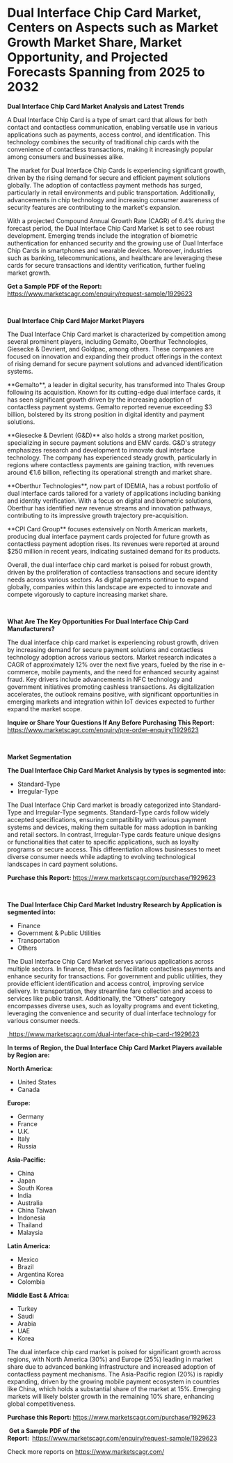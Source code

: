 <p><h1>Dual Interface Chip Card Market, Centers on Aspects such as Market Growth Market Share, Market Opportunity, and Projected Forecasts Spanning from 2025 to 2032</h1></p><p><strong>Dual Interface Chip Card Market Analysis and Latest Trends</strong></p>
<p><p>A Dual Interface Chip Card is a type of smart card that allows for both contact and contactless communication, enabling versatile use in various applications such as payments, access control, and identification. This technology combines the security of traditional chip cards with the convenience of contactless transactions, making it increasingly popular among consumers and businesses alike.</p><p>The market for Dual Interface Chip Cards is experiencing significant growth, driven by the rising demand for secure and efficient payment solutions globally. The adoption of contactless payment methods has surged, particularly in retail environments and public transportation. Additionally, advancements in chip technology and increasing consumer awareness of security features are contributing to the market's expansion.</p><p>With a projected Compound Annual Growth Rate (CAGR) of 6.4% during the forecast period, the Dual Interface Chip Card Market is set to see robust development. Emerging trends include the integration of biometric authentication for enhanced security and the growing use of Dual Interface Chip Cards in smartphones and wearable devices. Moreover, industries such as banking, telecommunications, and healthcare are leveraging these cards for secure transactions and identity verification, further fueling market growth.</p></p>
<p><strong>Get a Sample PDF of the Report:&nbsp;</strong> <a href="https://www.marketscagr.com/enquiry/request-sample/1929623?utm_campaign=1868&utm_medium=2&utm_source=Github&utm_content=ia&utm_term=16012025&utm_id=dual-interface-chip-card">https://www.marketscagr.com/enquiry/request-sample/1929623</a></p>
<p>&nbsp;</p>
<p><strong>Dual Interface Chip Card Major Market Players</strong></p>
<p><p>The Dual Interface Chip Card market is characterized by competition among several prominent players, including Gemalto, Oberthur Technologies, Giesecke & Devrient, and Goldpac, among others. These companies are focused on innovation and expanding their product offerings in the context of rising demand for secure payment solutions and advanced identification systems.</p><p>**Gemalto**, a leader in digital security, has transformed into Thales Group following its acquisition. Known for its cutting-edge dual interface cards, it has seen significant growth driven by the increasing adoption of contactless payment systems. Gemalto reported revenue exceeding $3 billion, bolstered by its strong position in digital identity and payment solutions.</p><p>**Giesecke & Devrient (G&D)** also holds a strong market position, specializing in secure payment solutions and EMV cards. G&D's strategy emphasizes research and development to innovate dual interface technology. The company has experienced steady growth, particularly in regions where contactless payments are gaining traction, with revenues around €1.6 billion, reflecting its operational strength and market share.</p><p>**Oberthur Technologies**, now part of IDEMIA, has a robust portfolio of dual interface cards tailored for a variety of applications including banking and identity verification. With a focus on digital and biometric solutions, Oberthur has identified new revenue streams and innovation pathways, contributing to its impressive growth trajectory pre-acquisition.</p><p>**CPI Card Group** focuses extensively on North American markets, producing dual interface payment cards projected for future growth as contactless payment adoption rises. Its revenues were reported at around $250 million in recent years, indicating sustained demand for its products.</p><p>Overall, the dual interface chip card market is poised for robust growth, driven by the proliferation of contactless transactions and secure identity needs across various sectors. As digital payments continue to expand globally, companies within this landscape are expected to innovate and compete vigorously to capture increasing market share.</p></p>
<p>&nbsp;</p>
<p><strong>What Are The Key Opportunities For Dual Interface Chip Card Manufacturers?</strong></p>
<p><p>The dual interface chip card market is experiencing robust growth, driven by increasing demand for secure payment solutions and contactless technology adoption across various sectors. Market research indicates a CAGR of approximately 12% over the next five years, fueled by the rise in e-commerce, mobile payments, and the need for enhanced security against fraud. Key drivers include advancements in NFC technology and government initiatives promoting cashless transactions. As digitalization accelerates, the outlook remains positive, with significant opportunities in emerging markets and integration within IoT devices expected to further expand the market scope.</p></p>
<p><strong>Inquire or Share Your Questions If Any Before Purchasing This Report:</strong> <a href="https://www.marketscagr.com/enquiry/pre-order-enquiry/1929623?utm_campaign=1868&utm_medium=2&utm_source=Github&utm_content=ia&utm_term=16012025&utm_id=dual-interface-chip-card">https://www.marketscagr.com/enquiry/pre-order-enquiry/1929623</a></p>
<p>&nbsp;</p>
<p><strong>Market Segmentation</strong></p>
<p><strong>The Dual Interface Chip Card Market Analysis by types is segmented into:</strong></p>
<p><ul><li>Standard-Type</li><li>Irregular-Type</li></ul></p>
<p><p>The Dual Interface Chip Card market is broadly categorized into Standard-Type and Irregular-Type segments. Standard-Type cards follow widely accepted specifications, ensuring compatibility with various payment systems and devices, making them suitable for mass adoption in banking and retail sectors. In contrast, Irregular-Type cards feature unique designs or functionalities that cater to specific applications, such as loyalty programs or secure access. This differentiation allows businesses to meet diverse consumer needs while adapting to evolving technological landscapes in card payment solutions.</p></p>
<p><strong>Purchase this Report:&nbsp;</strong><a href="https://www.marketscagr.com/purchase/1929623?utm_campaign=1868&utm_medium=2&utm_source=Github&utm_content=ia&utm_term=16012025&utm_id=dual-interface-chip-card">https://www.marketscagr.com/purchase/1929623</a></p>
<p>&nbsp;</p>
<p><strong>The Dual Interface Chip Card Market Industry Research by Application is segmented into:</strong></p>
<p><ul><li>Finance</li><li>Government & Public Utilities</li><li>Transportation</li><li>Others</li></ul></p>
<p><p>The Dual Interface Chip Card Market serves various applications across multiple sectors. In finance, these cards facilitate contactless payments and enhance security for transactions. For government and public utilities, they provide efficient identification and access control, improving service delivery. In transportation, they streamline fare collection and access to services like public transit. Additionally, the "Others" category encompasses diverse uses, such as loyalty programs and event ticketing, leveraging the convenience and security of dual interface technology for various consumer needs.</p></p>
<p><a href="https://www.marketscagr.com/dual-interface-chip-card-r1929623?utm_campaign=1868&utm_medium=2&utm_source=Github&utm_content=ia&utm_term=16012025&utm_id=dual-interface-chip-card">&nbsp;https://www.marketscagr.com/dual-interface-chip-card-r1929623</a></p>
<p><strong>In terms of Region, the Dual Interface Chip Card Market Players available by Region are:</strong></p>
<p>
    <p> <strong> North America: </strong>
        <ul>
            <li>United States</li>
            <li>Canada</li>
        </ul>
        </p> 
    <p> <strong> Europe: </strong>
        <ul>
            <li>Germany</li>
            <li>France</li>
            <li>U.K.</li>
            <li>Italy</li>
            <li>Russia</li>
        </ul>
        </p> 
    <p> <strong> Asia-Pacific: </strong>
        <ul>
            <li>China</li>
            <li>Japan</li>
            <li>South Korea</li>
            <li>India</li>
            <li>Australia</li>
            <li>China Taiwan</li>
            <li>Indonesia</li>
            <li>Thailand</li>
            <li>Malaysia</li>
        </ul>
        </p> 
    <p> <strong> Latin America: </strong>
        <ul>
            <li>Mexico</li>
            <li>Brazil</li>
            <li>Argentina Korea</li>
            <li>Colombia</li>
        </ul>
        </p> 
    <p> <strong> Middle East & Africa: </strong>
        <ul>
            <li>Turkey</li>
            <li>Saudi</li>
            <li>Arabia</li>
            <li>UAE</li>
            <li>Korea</li>
        </ul>
    </p>
    </p>
<p><p>The dual interface chip card market is poised for significant growth across regions, with North America (30%) and Europe (25%) leading in market share due to advanced banking infrastructure and increased adoption of contactless payment mechanisms. The Asia-Pacific region (20%) is rapidly expanding, driven by the growing mobile payment ecosystem in countries like China, which holds a substantial share of the market at 15%. Emerging markets will likely bolster growth in the remaining 10% share, enhancing global competitiveness.</p></p>
<p><strong>Purchase this Report: </strong><a href="https://www.marketscagr.com/purchase/1929623?utm_campaign=1868&utm_medium=2&utm_source=Github&utm_content=ia&utm_term=16012025&utm_id=dual-interface-chip-card">https://www.marketscagr.com/purchase/1929623</a></p>
<p>&nbsp;<strong>Get a Sample PDF of the Report:&nbsp;&nbsp;</strong><a href="https://www.marketscagr.com/enquiry/request-sample/1929623?utm_campaign=1868&utm_medium=2&utm_source=Github&utm_content=ia&utm_term=16012025&utm_id=dual-interface-chip-card">https://www.marketscagr.com/enquiry/request-sample/1929623</a></p>
<p><strong></strong></p>
<p>Check more reports on <a href="https://www.marketscagr.com/?utm_campaign=1868&utm_medium=2&utm_source=Github&utm_content=ia&utm_term=16012025&utm_id=dual-interface-chip-card">https://www.marketscagr.com/</a></p>